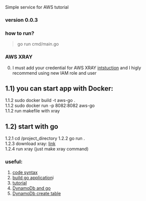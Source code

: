 Simple service for AWS tutorial 

### version 0.0.3

### how to run?
> go run cmd/main.go

### AWS XRAY
0) I must add your credential for AWS XRAY [intstuction](https://docs.aws.amazon.com/sdk-for-go/v1/developer-guide/configuring-sdk.html#specifying-credentials) and I higly recommend using new IAM role and user


## 1.1) you can start app with Docker:  
 1.1.2 sudo docker build -t aws-go .  
 1.1.2 sudo docker run -p 8082:8082 aws-go  
 1.1.2 run makefile with xray
   
## 1.2) start with go   
 1.2.1 cd /project_directory 
 1.2.2 go run .  
 1.2.3 download xray: [link](https://docs.aws.amazon.com/xray/latest/devguide/xray-daemon.html#xray-daemon-permissions)  
 1.2.4 run xray (just make xray command)

### useful:
1. [code syntax](https://docs.aws.amazon.com/codebuild/latest/userguide/build-spec-ref.html#build-spec-ref-syntax)
2. [build go application](https://dev.classmethod.jp/articles/building-go-project-in-codebuild/)i
3. [tutorial](https://tutorialedge.net/golang/creating-restful-api-with-golang/)
4. [DynamoDb and go](https://docs.aws.amazon.com/sdk-for-go/v1/developer-guide/dynamo-example-scan-table-item.html)  
5. [DynamoDb create table](https://docs.aws.amazon.com/sdk-for-go/v1/developer-guide/dynamo-example-load-table-items-from-json.html)  